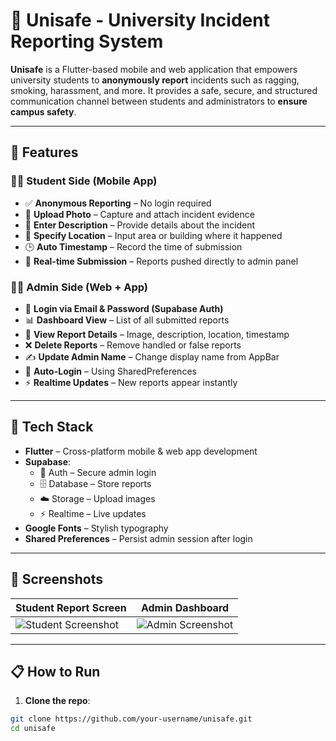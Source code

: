 # 🏢 Unisafe - University Incident Reporting System

**Unisafe** is a Flutter-based mobile and web application that empowers university students to **anonymously report** incidents such as ragging, smoking, harassment, and more. It provides a safe, secure, and structured communication channel between students and administrators to **ensure campus safety**.

---

## 🚀 Features

### 👨‍🎓 Student Side (Mobile App)

- ✅ **Anonymous Reporting** – No login required
- 📸 **Upload Photo** – Capture and attach incident evidence
- 📝 **Enter Description** – Provide details about the incident
- 📍 **Specify Location** – Input area or building where it happened
- 🕒 **Auto Timestamp** – Record the time of submission
- 🔄 **Real-time Submission** – Reports pushed directly to admin panel

### 👨‍💼 Admin Side (Web + App)

- 🔐 **Login via Email & Password (Supabase Auth)**
- 📊 **Dashboard View** – List of all submitted reports
- 🧾 **View Report Details** – Image, description, location, timestamp
- ❌ **Delete Reports** – Remove handled or false reports
- ✍️ **Update Admin Name** – Change display name from AppBar
- 💾 **Auto-Login** – Using SharedPreferences
- ⚡ **Realtime Updates** – New reports appear instantly

---

## 🧰 Tech Stack

- **Flutter** – Cross-platform mobile & web app development
- **Supabase**:
  - 🔐 Auth – Secure admin login
  - 🗄️ Database – Store reports
  - ☁️ Storage – Upload images
  - ⚡ Realtime – Live updates
- **Google Fonts** – Stylish typography
- **Shared Preferences** – Persist admin session after login

---

## 📱 Screenshots

| Student Report Screen | Admin Dashboard |
|-----------------------|-----------------|
| ![Student Screenshot](assets/screens/logo.png) | ![Admin Screenshot](assets/screens/admin_dashboard.png) |

---

## 📋 How to Run

1. **Clone the repo**:

```bash
git clone https://github.com/your-username/unisafe.git
cd unisafe
